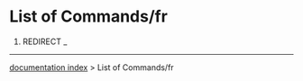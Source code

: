 # List of Commands/fr
1.  REDIRECT _

---
[documentation index](../README.md) > List of Commands/fr
